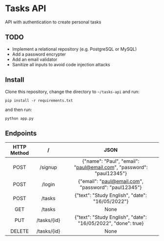 # Tasks API
API with authentication to create personal tasks

## TODO
* Implement a relational repository (e.g. PostgreSQL or MySQL)
* Add a password encrypter
* Add an email validator
* Sanitize all inputs to avoid code injection attacks

## Install
Clone this repository, change the directory to ```~/tasks-api``` and run:
```
pip install -r requirements.txt
```
and then run:
```
python app.py
```

## Endpoints
| **HTTP Method** |    **/**    |                                 JSON                                 |
|:---------------:|:-----------:|:--------------------------------------------------------------------:|
|       POST      |   /signup   | {"name": "Paul", "email": "paul@email.com", "password": "paul12345"} |
|       POST      |    /login   |        {"email": "paul@email.com", "password": "paul12345"}          |
|       POST      |    /tasks   |           {"text": "Study English", "date": "16/05/2022"}            |
|       GET       |    /tasks   |                               None                                   |
|       PUT       | /tasks/{id} |    {"text": "Study English", "date": "16/05/2022", "done": true}     |
|      DELETE     | /tasks/{id} |                               None                                   |
